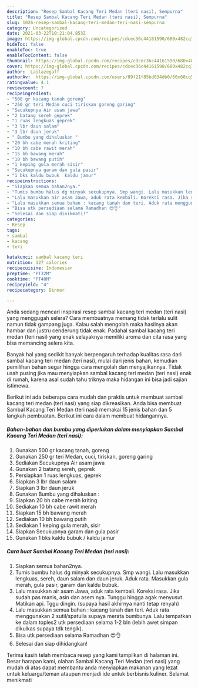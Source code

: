 ```yaml
---
description: "Resep Sambal Kacang Teri Medan (teri nasi), Sempurna"
title: "Resep Sambal Kacang Teri Medan (teri nasi), Sempurna"
slug: 1026-resep-sambal-kacang-teri-medan-teri-nasi-sempurna
category: Uncategorized
date: 2021-03-22T10:21:04.853Z
image: https://img-global.cpcdn.com/recipes/cdcec36c44161590/680x482cq70/sambal-kacang-teri-medan-teri-nasi-foto-resep-utama.jpg
hideToc: false
enableToc: true
enableTocContent: false
thumbnail: https://img-global.cpcdn.com/recipes/cdcec36c44161590/680x482cq70/sambal-kacang-teri-medan-teri-nasi-foto-resep-utama.jpg
cover: https://img-global.cpcdn.com/recipes/cdcec36c44161590/680x482cq70/sambal-kacang-teri-medan-teri-nasi-foto-resep-utama.jpg
author:  Lailazegaff
authorAv:  https://img-global.cpcdn.com/users/89f21f85bd034db0/60x60cq50/avatar.jpg
ratingvalue: 4.1
reviewcount: 7
recipeingredient:
- "500 gr kacang tanah goreng"
- "250 gr teri Medan cuci tiriskan goreng garing"
- "Secukupnya Air asam jawa"
- "2 batang sereh geprek"
- "1 ruas lengkuas geprek"
- "3 lbr daun salam"
- "3 lbr daun jeruk"
- " Bumbu yang dihaluskan "
- "20 bh cabe merah kriting"
- "10 bh cabe rawit merah"
- "15 bh bawang merah"
- "10 bh bawang putih"
- "1 keping gula merah sisir"
- "Secukupnya garam dan gula pasir"
- "1 bks kaldu bubuk  kaldu jamur"
recipeinstructions:
- "Siapkan semua bahan2nya."
- "Tumis bumbu halus dg minyak secukupnya. Smp wangi. Lalu masukkan lengkuas, sereh, daun salam dan daun jeruk. Aduk rata. Masukkan gula merah, gula pasir, garam dan kaldu bubuk."
- "Lalu masukkan air asam Jawa, aduk rata kembali. Koreksi rasa. Jika sudah pas manis, asin dan asem nya. Tunggu hingga agak menyusut. Matikan api. Tggu dingin. (supaya hasil akhirnya nanti tetap renyah)"
- "Lalu masukkan semua bahan : kacang tanah dan teri. Aduk rata menggunakan 2 sutil/spatulla supaya merata bumbunya. Lalu tempatkan ke dalam toples2 utk persediaan selama 1-2 bln (lebih awet simpan dikulkas supaya tdk tengik)."
- "Bisa utk persediaan selama Ramadhan 😍👌"
- "Selesai dan siap dinikmati!"
categories:
- Resep
tags:
- sambal
- kacang
- teri

katakunci: sambal kacang teri 
nutrition: 127 calories
recipecuisine: Indonesian
preptime: "PT32M"
cooktime: "PT40M"
recipeyield: "4"
recipecategory: Dinner

---
```



Anda sedang mencari inspirasi resep sambal kacang teri medan (teri nasi) yang menggugah selera? Cara membuatnya memang tidak terlalu sulit namun tidak gampang juga. Kalau salah mengolah maka hasilnya akan hambar dan justru cenderung tidak enak. Padahal sambal kacang teri medan (teri nasi) yang enak selayaknya memiliki aroma dan cita rasa yang bisa memancing selera kita.




Banyak hal yang sedikit banyak berpengaruh terhadap kualitas rasa dari sambal kacang teri medan (teri nasi), mulai dari jenis bahan, kemudian pemilihan bahan segar hingga cara mengolah dan menyajikannya. Tidak usah pusing jika mau menyiapkan sambal kacang teri medan (teri nasi) enak di rumah, karena asal sudah tahu triknya maka hidangan ini bisa jadi sajian istimewa.


Berikut ini ada beberapa cara mudah dan praktis untuk membuat sambal kacang teri medan (teri nasi) yang siap dikreasikan. Anda bisa membuat Sambal Kacang Teri Medan (teri nasi) memakai 15 jenis bahan dan 5 langkah pembuatan. Berikut ini cara dalam membuat hidangannya.

<!--inarticleads1-->

##### Bahan-bahan dan bumbu yang diperlukan dalam menyiapkan Sambal Kacang Teri Medan (teri nasi):

1. Gunakan 500 gr kacang tanah, goreng
1. Gunakan 250 gr teri Medan, cuci, tiriskan, goreng garing
1. Sediakan Secukupnya Air asam jawa
1. Gunakan 2 batang sereh, geprek
1. Persiapkan 1 ruas lengkuas, geprek
1. Siapkan 3 lbr daun salam
1. Siapkan 3 lbr daun jeruk
1. Gunakan  Bumbu yang dihaluskan :
1. Siapkan 20 bh cabe merah kriting
1. Sediakan 10 bh cabe rawit merah
1. Siapkan 15 bh bawang merah
1. Sediakan 10 bh bawang putih
1. Sediakan 1 keping gula merah, sisir
1. Siapkan Secukupnya garam dan gula pasir
1. Gunakan 1 bks kaldu bubuk / kaldu jamur




<!--inarticleads2-->

##### Cara buat Sambal Kacang Teri Medan (teri nasi):

1. Siapkan semua bahan2nya.
1. Tumis bumbu halus dg minyak secukupnya. Smp wangi. Lalu masukkan lengkuas, sereh, daun salam dan daun jeruk. Aduk rata. Masukkan gula merah, gula pasir, garam dan kaldu bubuk.
1. Lalu masukkan air asam Jawa, aduk rata kembali. Koreksi rasa. Jika sudah pas manis, asin dan asem nya. Tunggu hingga agak menyusut. Matikan api. Tggu dingin. (supaya hasil akhirnya nanti tetap renyah)
1. Lalu masukkan semua bahan : kacang tanah dan teri. Aduk rata menggunakan 2 sutil/spatulla supaya merata bumbunya. Lalu tempatkan ke dalam toples2 utk persediaan selama 1-2 bln (lebih awet simpan dikulkas supaya tdk tengik).
1. Bisa utk persediaan selama Ramadhan 😍👌
1. Selesai dan siap dihidangkan!



Terima kasih telah membaca resep yang kami tampilkan di halaman ini. Besar harapan kami, olahan Sambal Kacang Teri Medan (teri nasi) yang mudah di atas dapat membantu anda menyiapkan makanan yang lezat untuk keluarga/teman ataupun menjadi ide untuk berbisnis kuliner. Selamat menikmati
